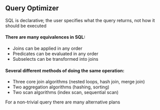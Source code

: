 ## Query Optimizer
SQL is declarative; the user specifies what the query returns, not how it should be executed

#### There are many equivalences in SQL:
- Joins can be applied in any order
- Predicates can be evaluated in any order
- Subselects can be transformed into joins

#### Several different methods of doing the same operation:
- Three core join algorithms (nested loops, hash join, merge join)
- Two aggregation algorithms (hashing, sorting)
- Two scan algorithms (index scan, sequential scan)

For a non-trivial query there are many alternative plans

